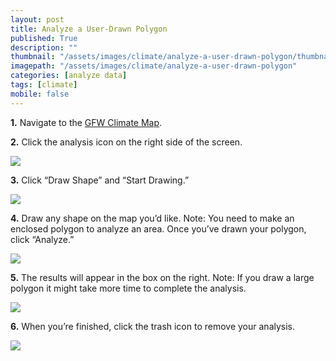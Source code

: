 ```yaml
---
layout: post
title: Analyze a User-Drawn Polygon
published: True
description: ""
thumbnail: "/assets/images/climate/analyze-a-user-drawn-polygon/thumbnail.png"
imagepath: "/assets/images/climate/analyze-a-user-drawn-polygon"
categories: [analyze data]
tags: [climate]
mobile: false
---
```



<div id="desktopContent" class="content">
  <p><strong>1.</strong> Navigate to the <a href="/map" target="_blank">GFW Climate Map</a>.</p>
  <p><strong>2.</strong> Click the analysis icon on the right side of the screen.</p>
  <p><img src="{{site.baseurl}}{{page.imagepath}}/desktop/Image29.png"/></p>
  <p><strong>3.</strong> Click “Draw Shape” and “Start Drawing.”</p>
  <p><img src="{{site.baseurl}}{{page.imagepath}}/desktop/Image30.png"/></p>
  <p><strong>4.</strong> Draw any shape on the map you’d like. Note: You need to make an enclosed polygon to analyze an area. Once you’ve drawn your polygon, click “Analyze.”</p>
  <p><img src="{{site.baseurl}}{{page.imagepath}}/desktop/Image31.png"/></p>
  <p><strong>5.</strong> The results will appear in the box on the right. Note: If you draw a large polygon it might take more time to complete the analysis.</p>
  <p><img src="{{site.baseurl}}{{page.imagepath}}/desktop/Image32.png"/></p>
  <p><strong>6.</strong> When you’re finished, click the trash icon to remove your analysis.</p>
  <p><img src="{{site.baseurl}}{{page.imagepath}}/desktop/Image33.png"/></p>
</div>



<div id="mobileContent" class="content">
</div>
